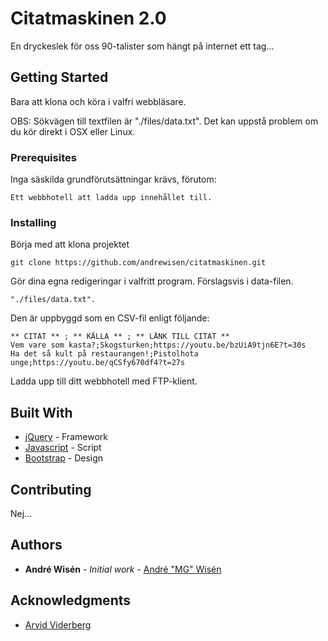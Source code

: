 # Citatmaskinen 2.0

En dryckeslek för oss 90-talister som hängt på internet ett tag...

## Getting Started

Bara att klona och köra i valfri webbläsare.

OBS: Sökvägen till textfilen är "./files/data.txt".
Det kan uppstå problem om du kör direkt i OSX eller Linux.


### Prerequisites

Inga säskilda grundförutsättningar krävs, förutom:

```
Ett webbhotell att ladda upp innehållet till.
```

### Installing

Börja med att klona projektet

```
git clone https://github.com/andrewisen/citatmaskinen.git
```

Gör dina egna redigeringar i valfritt program.
Förslagsvis i data-filen.

```
"./files/data.txt".
```

Den är uppbyggd som en CSV-fil enligt följande:

```
** CITAT ** ; ** KÄLLA ** ; ** LÄNK TILL CITAT **
Vem vare som kasta?;Skogsturken;https://youtu.be/bzUiA9tjn6E?t=30s
Ha det så kult på restaurangen!;Pistolhota unge;https://youtu.be/qCSfy670df4?t=27s
```

Ladda upp till ditt webbhotell med FTP-klient.

## Built With

* [jQuery](https://jquery.com) - Framework
* [Javascript](https://sv.wikipedia.org/wiki/Javascript) - Script
* [Bootstrap](https://getbootstrap.com) - Design

## Contributing

Nej...

## Authors

* **André Wisén** - *Initial work* - [André "MG" Wisén](https://github.com/andrewisen)

## Acknowledgments

* [Arvid Viderberg](https://github.com/Aweponken)
